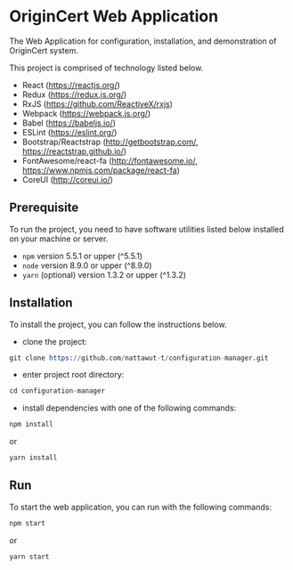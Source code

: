 # OriginCert Web Application

The Web Application for configuration, installation, and demonstration of OriginCert system.

This project is comprised of technology listed below.

- React (https://reactjs.org/)
- Redux (https://redux.js.org/)
- RxJS (https://github.com/ReactiveX/rxjs)
- Webpack (https://webpack.js.org/)
- Babel (https://babeljs.io/)
- ESLint (https://eslint.org/)
- Bootstrap/Reactstrap (http://getbootstrap.com/, https://reactstrap.github.io/)
- FontAwesome/react-fa (http://fontawesome.io/, https://www.npmjs.com/package/react-fa)
- CoreUI (http://coreui.io/)

## Prerequisite

To run the project, you need to have software utilities listed below installed on your machine or server.

- `npm` version 5.5.1 or upper (^5.5.1)
- `node` version 8.9.0 or upper (^8.9.0)
- `yarn` (optional) version 1.3.2 or upper (^1.3.2)

## Installation

To install the project, you can follow the instructions below.
- clone the project:
```s
git clone https://github.com/nattawut-t/configuration-manager.git
```
- enter project root directory:
```s
cd configuration-manager
```
- install dependencies with one of the following commands:
```s
npm install
```
or
```s
yarn install
```

## Run

To start the web application, you can run with the following commands:

```s
npm start
```

or

```s
yarn start
```